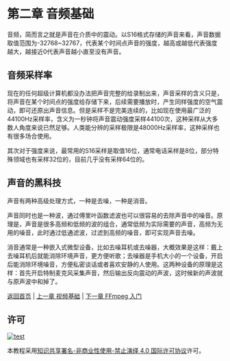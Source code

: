# 第二章 音频基础

音频，简而言之就是声音在介质中的震动。以S16格式存储的声音来看，声音数据取值范围为-32768~32767，代表某个时间点声音的强度，越高或越低代表强度越大，越接近0代表声音越小直至没有声音。

## 音频采样率

现在的任何超级计算机都没办法把声音完整的给录制出来，声音采样的含义只是，将声音在某个时间点的强度给存储下来，后续需要播放时，产生同样强度的空气震动，即可还原出声音信息。但是采样不是完美连续的，比如现在使用最广泛的44100Hz采样率，含义为一秒钟将声音震动强度采样44100次，这种采样从大多数人角度来说已然足够。人类能分辨的采样极限是48000Hz采样率，这种采样也有很多场合使用。

其次对于强度来说，最常用的S16采样是取值16位，通常电话采样是8位，部分特殊领域也有采样32位的，目前几乎没有采样64位的。

## 声音的黑科技

声音有两种高级处理方式，一种是去噪，一种是消音。

声音同时也是一种波，通过傅里叶函数滤波也可以很容易的去除声音中的噪音。原理是，声音是很多高频和低频的波的组合，通常低频为实际需要的声音，高频为无用的噪音，此时通过低通滤波，过滤到高频的噪音，即可实现声音去噪。

消音通常是一种嵌入式微型设备，比如去噪耳机或去噪器，大概效果是这样：戴上去噪耳机后就能消除环境声音，更方便听歌；去噪器是手机大小的一个设备，开启后能消除环境噪音，方便私密谈话或者喜欢安静的人使用。这两种设备的原理是这样：首先开启特制麦克风采集声音，然后输出反向震动的声波，这时候新的声波就与原声波中和掉了。

[返回首页](../README.md) | [上一章 视频基础](./02_audio_introduce.md) | [下一章 FFmpeg 入门](./03_ffmpeg_beginning.md)

## 许可

[![test](https://i.creativecommons.org/l/by-nc-nd/4.0/80x15.png)](http://creativecommons.org/licenses/by-nc-nd/4.0/)

本教程采用[知识共享署名-非商业性使用-禁止演绎 4.0 国际许可协议](http://creativecommons.org/licenses/by-nc-nd/4.0/)许可。
